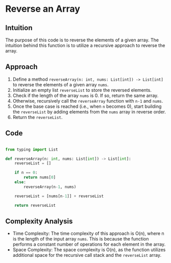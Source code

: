 # Reverse an Array

## Intuition
The purpose of this code is to reverse the elements of a given array. The intuition behind this function is to utilize a recursive approach to reverse the array.

## Approach
1. Define a method `reverseArray(n: int, nums: List[int]) -> List[int]` to reverse the elements of a given array `nums`.
2. Initialize an empty list `reverseList` to store the reversed elements.
3. Check if the length of the array `nums` is 0. If so, return the same array.
4. Otherwise, recursively call the `reverseArray` function with `n-1` and `nums`.
5. Once the base case is reached (i.e., when `n` becomes 0), start building the `reverseList` by adding elements from the `nums` array in reverse order.
6. Return the `reverseList`.


## Code
```python

from typing import List

def reverseArray(n: int, nums: List[int]) -> List[int]:
    reverseList = []

    if n == 0:
        return nums[0]
    else:
        reverseArray(n-1, nums)

    reverseList = [nums[n-1]] + reverseList

    return reverseList

```

## Complexity Analysis
- Time Complexity: The time complexity of this approach is O(n), where n is the length of the input array `nums`. This is because the function performs a constant number of operations for each element in the array.
- Space Complexity: The space complexity is O(n), as the function utilizes additional space for the recursive call stack and the `reverseList` array.
